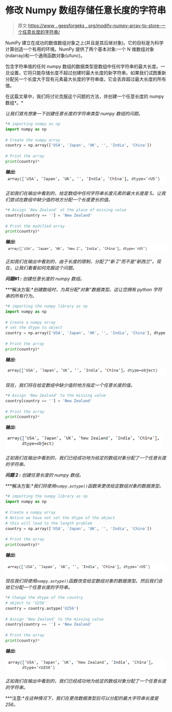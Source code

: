 # 修改 Numpy 数组存储任意长度的字符串

> 原文:[https://www . geesforgeks . org/modify-numpy-array-to-store-一个任意长度的字符串/](https://www.geeksforgeeks.org/modify-numpy-array-to-store-an-arbitrary-length-string/)

NumPy 建立在成功的数值数组对象之上(并且是其后继对象)。它的目标是为科学计算创造一个有用的环境。NumPy 提供了两个基本对象:一个 N 维数组对象(ndarray)和一个通用函数对象(ufunc)。

包含字符串值的任何 numpy 数组的数据类型是数组中任何字符串的最大长度。一旦设置，它将只能存储长度不超过创建时最大长度的新字符串。如果我们试图重新分配另一个长度大于现有元素最大长度的字符串值，它会丢弃超过最大长度的所有值。

在这篇文章中，我们将讨论克服这个问题的方法，并创建一个任意长度的 numpy 数组*。*

*让我们首先想象一下创建任意长度的字符串类型 numpy 数组的问题。*

```py
*# importing numpy as np
import numpy as np

# Create the numpy array
country = np.array(['USA', 'Japan', 'UK', '', 'India', 'China'])

# Print the array
print(country)*
```

***输出:**
![](img/081dac718341afd78cd4fdac3fa3f954.png)*

*正如我们在输出中看到的，给定数组中任何字符串长度元素的最大长度是 5。让我们尝试在数组中缺少值的地方分配一个长度更长的值。*

```py
*# Assign 'New Zealand' at the place of missing value
country[country == ''] = 'New Zealand'

# Print the modified array
print(country)*
```

***输出:**
![](img/f2e8387e3745d17ad41142e7682615d3.png)*

*正如我们在输出中看到的，由于长度的限制，分配了“新 Z”而不是“新西兰”。现在，让我们看看如何克服这个问题。*

***问题#1 :** 创建任意长度的 numpy 数组。*

***解决方案:**创建数组时，为其分配“对象”数据类型。这让您拥有 python 字符串的所有行为。*

```py
*# importing the numpy library as np
import numpy as np

# Create a numpy array
# set the dtype to object
country = np.array(['USA', 'Japan', 'UK', '', 'India', 'China'], dtype = 'object')

# Print the array
print(country)*
```

***输出:***

*![](img/59371515e23c2e97dd8317db64282b0c.png)*

*现在，我们将在给定数组中缺少值的地方指定一个任意长度的值。*

```py
*# Assign 'New Zealand' to the missing value
country[country == ''] = 'New Zealand'

# Print the array
print(country)*
```

***输出:***

*![](img/f7d6c95a5094594bc4daa74f165841ed.png)*

*正如我们在输出中看到的，我们已经成功地为给定的数组对象分配了一个任意长度的字符串。*

***问题 2 :** 创建任意长度的 numpy 数组。*

***解决方案:**我们将使用`numpy.astype()`函数来更改给定数组对象的数据类型。*

```py
*# importing the numpy library as np
import numpy as np

# Create a numpy array
# Notice we have not set the dtype of the object
# this will lead to the length problem 
country = np.array(['USA', 'Japan', 'UK', '', 'India', 'China'])

# Print the array
print(country)*
```

***输出:***

*![](img/3e61f6202d01bd60e17d8204000a1e37.png)*

*现在我们将使用`numpy.astype()`函数改变给定数组对象的数据类型。然后我们会给它分配一个任意长度的字符串。*

```py
*# Change the dtype of the country
# object to 'U256'
country = country.astype('U256')

# Assign 'New Zealand' to the missing value
country[country == ''] = 'New Zealand'

# Print the array
print(country)*
```

***输出:***

*![](img/81659b43e9786c614fe5b3429cc14de3.png)*

*正如我们在输出中看到的，我们已经成功地为给定的数组对象分配了一个任意长度的字符串。*

***注意:**在这种情况下，我们在更改数据类型后可以分配的最大字符串长度是 256。*